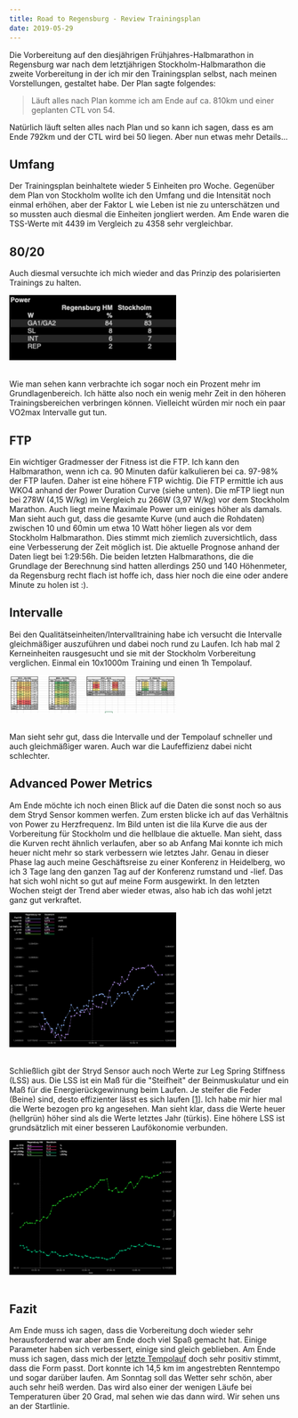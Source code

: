 ```yaml
---
title: Road to Regensburg - Review Trainingsplan
date: 2019-05-29
---
```

Die Vorbereitung auf den diesjährigen Frühjahres-Halbmarathon in Regensburg war nach dem letztjährigen Stockholm-Halbmarathon die zweite Vorbereitung in der ich mir den Trainingsplan selbst, nach meinen Vorstellungen, gestaltet habe. Der Plan sagte folgendes:

> Läuft alles nach Plan komme ich am Ende auf ca. 810km und einer geplanten CTL von 54.

Natürlich läuft selten alles nach Plan und so kann ich sagen, dass es am Ende 792km und der CTL wird bei 50 liegen. Aber nun etwas mehr Details...

## Umfang

Der Trainingsplan beinhaltete wieder 5 Einheiten pro Woche. Gegenüber dem Plan von Stockholm wollte ich den Umfang und die Intensität noch einmal erhöhen, aber der Faktor L wie Leben ist nie zu unterschätzen und so mussten auch diesmal die Einheiten jongliert werden. Am Ende waren die TSS-Werte mit 4439 im Vergleich zu 4358 sehr vergleichbar.

## 80/20

Auch diesmal versuchte ich mich wieder and das Prinzip des polarisierten Trainings zu halten.

![](/assets/images/Bildschirmfoto-2019-05-28-um-21.12.37-300x117.png)<br /><br />

Wie man sehen kann verbrachte ich sogar noch ein Prozent mehr im Grundlagenbereich. Ich hätte also noch ein wenig mehr Zeit in den höheren Trainingsbereichen verbringen können. Vielleicht würden mir noch ein paar VO2max Intervalle gut tun.

## FTP

Ein wichtiger Gradmesser der Fitness ist die FTP. Ich kann den Halbmarathon, wenn ich ca. 90 Minuten dafür kalkulieren bei ca. 97-98% der FTP laufen. Daher ist eine höhere FTP wichtig. Die FTP ermittle ich aus WKO4 anhand der Power Duration Curve (siehe unten). Die mFTP liegt nun bei 278W (4,15 W/kg) im Vergleich zu 266W (3,97 W/kg) vor dem Stockholm Marathon. Auch liegt meine Maximale Power um einiges höher als damals. Man sieht auch gut, dass die gesamte Kurve (und auch die Rohdaten) zwischen 10 und 60min um etwa 10 Watt höher liegen als vor dem Stockholm Halbmarathon. Dies stimmt mich ziemlich zuversichtlich, dass eine Verbesserung der Zeit möglich ist. Die aktuelle Prognose anhand der Daten liegt bei 1:29:56h. Die beiden letzten Halbmarathons, die die Grundlage der Berechnung sind hatten allerdings 250 und 140 Höhenmeter, da Regensburg recht flach ist hoffe ich, dass hier noch die eine oder andere Minute zu holen ist :).

## Intervalle

Bei den Qualitätseinheiten/Intervalltraining habe ich versucht die Intervalle gleichmäßiger auszuführen und dabei noch rund zu Laufen. Ich hab mal 2 Kerneinheiten rausgesucht und sie mit der Stockholm Vorbereitung verglichen. Einmal ein 10x1000m Training und einen 1h Tempolauf.

![](/assets/images/Bildschirmfoto-2019-05-29-um-08.50.44-300x68.png)<br /><br />

Man sieht sehr gut, dass die Intervalle und der Tempolauf schneller und auch gleichmäßiger waren. Auch war die Laufeffizienz dabei nicht schlechter.

## Advanced Power Metrics

Am Ende möchte ich noch einen Blick auf die Daten die sonst noch so aus dem Stryd Sensor kommen werfen. Zum ersten blicke ich auf das Verhältnis von Power zu Herzfrequenz. Im Bild unten ist die lila Kurve die aus der Vorbereitung für Stockholm und die hellblaue die aktuelle. Man sieht, dass die Kurven recht ähnlich verlaufen, aber so ab Anfang Mai konnte ich mich heuer nicht mehr so stark verbessern wie letztes Jahr. Genau in dieser Phase lag auch meine Geschäftsreise zu einer Konferenz in Heidelberg, wo ich 3 Tage lang den ganzen Tag auf der Konferenz rumstand und -lief. Das hat sich wohl nicht so gut auf meine Form ausgewirkt. In den letzten Wochen steigt der Trend aber wieder etwas, also hab ich das wohl jetzt ganz gut verkraftet.

![](/assets/images/Bildschirmfoto-2019-05-29-um-08.55.28-300x242.png)<br /><br />

Schließlich gibt der Stryd Sensor auch noch Werte zur Leg Spring Stiffness (LSS) aus. Die LSS ist ein Maß für die "Steifheit" der Beinmuskulatur und ein Maß für die Energierückgewinnung beim Laufen. Je steifer die Feder (Beine) sind, desto effizienter lässt es sich laufen [[1](https://irp-cdn.multiscreensite.com/dc479d29/files/uploaded/Understanding-Running-Effectiveness-Steve-Palladino.pdf)]. Ich habe mir hier mal die Werte bezogen pro kg angesehen. Man sieht klar, dass die Werte heuer (hellgrün) höher sind als die Werte letztes Jahr (türkis). Eine höhere LSS ist grundsätzlich mit einer besseren Laufökonomie verbunden.

![](/assets/images/Bildschirmfoto-2019-05-26-um-17.53.08-300x242.png)<br /><br />

## Fazit

Am Ende muss ich sagen, dass die Vorbereitung doch wieder sehr herausfordernd war aber am Ende doch viel Spaß gemacht hat. Einige Parameter haben sich verbessert, einige sind gleich geblieben. Am Ende muss ich sagen, dass mich der [letzte Tempolauf](https://www.strava.com/activities/2367493956) doch sehr positiv stimmt, dass die Form passt. Dort konnte ich 14,5 km im angestrebten Renntempo und sogar darüber laufen. Am Sonntag soll das Wetter sehr schön, aber auch sehr heiß werden. Das wird also einer der wenigen Läufe bei Temperaturen über 20 Grad, mal sehen wie das dann wird. Wir sehen uns an der Startlinie.<br /><br />
